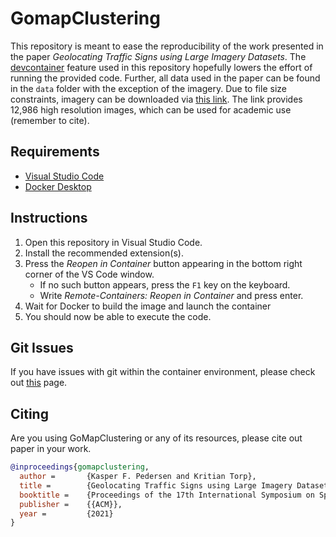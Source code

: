 # GomapClustering
This repository is meant to ease the reproducibility of the work presented in the paper *Geolocating Traffic Signs using Large Imagery Datasets*.
The [devcontainer](https://code.visualstudio.com/docs/remote/containers) feature used in this repository hopefully lowers the effort of running the provided code. Further, all data used in the paper can be found in the `data` folder with the exception of the imagery. Due to file size constraints, imagery can be downloaded via [this link](https://sciencedata.dk//shared/a31b6e444c438d0b71094d946cc1ab32?download). The link provides 12,986 high resolution images, which can be used for academic use (remember to cite).

## Requirements
- [Visual Studio Code](https://code.visualstudio.com/)
- [Docker Desktop](https://www.docker.com/products/docker-desktop)

## Instructions
1. Open this repository in Visual Studio Code.
2. Install the recommended extension(s).
3. Press the *Reopen in Container* button appearing in the bottom right corner of the VS Code window.
    - If no such button appears, press the `F1` key on the keyboard.
    - Write *Remote-Containers: Reopen in Container* and press enter.
4. Wait for Docker to build the image and launch the container
5. You should now be able to execute the code.

## Git Issues
If you have issues with git within the container environment, please check out [this](https://code.visualstudio.com/docs/remote/containers#_sharing-git-credentials-with-your-container) page.

## Citing
Are you using GoMapClustering or any of its resources, please cite out paper in your work.

```BibTeX
@inproceedings{gomapclustering,
  author =       {Kasper F. Pedersen and Kritian Torp},
  title =        {Geolocating Traffic Signs using Large Imagery Datasets},
  booktitle =    {Proceedings of the 17th International Symposium on Spatial and Temporal Databases, {SSTD} 2021, August 23-25, 2021},
  publisher =    {{ACM}},
  year =         {2021}
}
```
